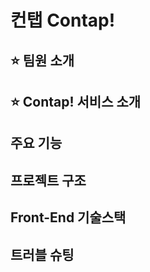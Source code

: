 # 컨탭 Contap! 

## :star: 팀원 소개

## :star: Contap! 서비스 소개

## 주요 기능

## 프로젝트 구조

## Front-End 기술스택

## 트러블 슈팅



